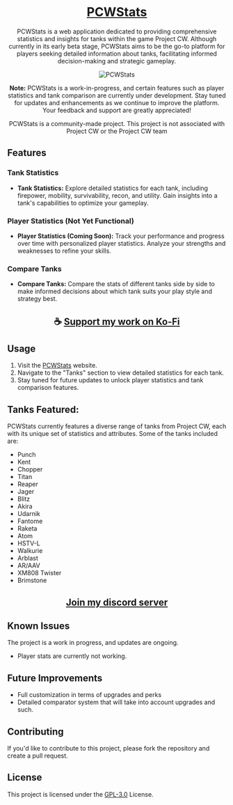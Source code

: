 <div align="center">

# [PCWStats](https://thatsinewave.github.io/PCWStats)

PCWStats is a web application dedicated to providing comprehensive statistics and insights for tanks within the game Project CW. 
Although currently in its early beta stage, PCWStats aims to be the go-to platform for players seeking detailed information about tanks, facilitating informed decision-making and strategic gameplay.

![PCWStats](https://github.com/ThatSINEWAVE/PCWStats/assets/133239148/08b8e04e-6848-4c46-83be-6db3ac6ad5ee)

**Note:** PCWStats is a work-in-progress, and certain features such as player statistics and tank comparison are currently under development. 
Stay tuned for updates and enhancements as we continue to improve the platform. 
Your feedback and support are greatly appreciated!

PCWStats is a community-made project.
This project is not associated with Project CW or the Project CW team

</div>

## Features

### Tank Statistics

- **Tank Statistics:** Explore detailed statistics for each tank, including firepower, mobility, survivability, recon, and utility. Gain insights into a tank's capabilities to optimize your gameplay.

### Player Statistics (Not Yet Functional)

- **Player Statistics (Coming Soon):** Track your performance and progress over time with personalized player statistics. Analyze your strengths and weaknesses to refine your skills.

### Compare Tanks

- **Compare Tanks:** Compare the stats of different tanks side by side to make informed decisions about which tank suits your play style and strategy best.

<div align="center">

## ☕ [Support my work on Ko-Fi](https://ko-fi.com/thatsinewave)

</div>

## Usage

1. Visit the [PCWStats](https://thatsinewave.github.io/PCWStats) website.
2. Navigate to the "Tanks" section to view detailed statistics for each tank.
3. Stay tuned for future updates to unlock player statistics and tank comparison features.

## Tanks Featured:

PCWStats currently features a diverse range of tanks from Project CW, each with its unique set of statistics and attributes. 
Some of the tanks included are:
- Punch
- Kent
- Chopper
- Titan
- Reaper
- Jager
- Blitz
- Akira
- Udarnik
- Fantome
- Raketa
- Atom
- HSTV-L
- Walkurie
- Arblast
- AR/AAV
- XM808 Twister
- Brimstone

<div align="center">

## [Join my discord server](https://discord.gg/2nHHHBWNDw)

</div>

## Known Issues

The project is a work in progress, and updates are ongoing.

- Player stats are currently not working.


## Future Improvements

- Full customization in terms of upgrades and perks
- Detailed comparator system that will take into account upgrades and such.

## Contributing

If you'd like to contribute to this project, please fork the repository and create a pull request.

## License

This project is licensed under the [GPL-3.0](LICENSE) License.
